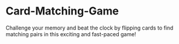 # Card-Matching-Game
Challenge your memory and beat the clock by flipping cards to find matching pairs in this exciting and fast-paced game!
